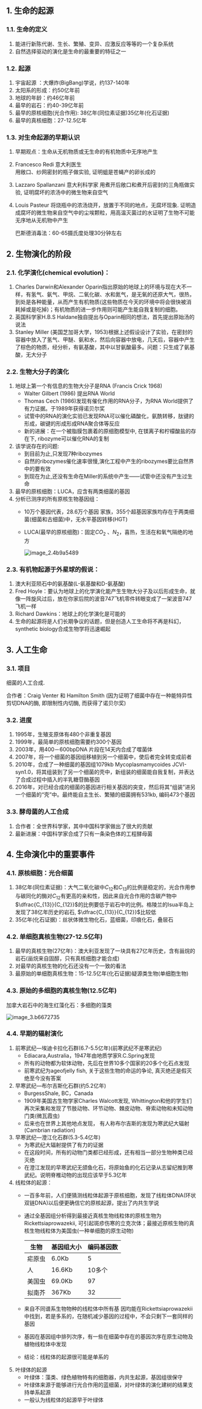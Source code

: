 ## 1. 生命的起源

### 1.1. 生命的定义
1. 能进行新陈代谢、生长、繁殖、变异、应激反应等等的一个复杂系统
2. 自然选择驱动的演化是生命的最重要的特征之一

### 1.2. 起源
1. 宇宙起源 ：大爆炸(BigBang)学说，约137-140年
2. 太阳系的形成：约50亿年前
3. 地球的年龄：约46亿年前
4. 最早的岩石：约40-39亿年前
5. 最早的原核细胞(光合作用):  38亿年(同位素证据)35亿年(化石证据)
6. 最早的真核细胞：27-12.5亿年

### 1.3. 对生命起源的早期认识
1. 早期观点：生命从无机物质或无生命的有机物质中无序地产生
2. Francesco Redi 意大利医生    
   用敞口、纱网密封的瓶子做实验, 证明蛆是苍蝇产的卵长成的
3. Lazzaro Spallanzani 意大利科学家
   用煮开后敞口和煮开后密封的三角瓶做实验, 证明腐坏的浓汤中的微生物来自空气
4. Louis Pasteur
   将烧瓶中的浓汤烧开，放置于不同的地点，无腐坏现象. 证明造成腐坏的微生物来自空气中的尘埃颗粒，用高温灭菌过的水证明了生物不可能无序地从无机物中产生
   
   巴斯德消毒法：60-65摄氏度处理30分钟左右



## 2. 生物演化的阶段

### 2.1. 化学演化(chemical evolution)：
1. Charles Darwin和Alexander Oparin指出原始的地球上的环境与现在大不一样，有氢气、氨气、甲烷、二氧化碳、水和氮气，是无氧的还原大气，很热，到处是各种能量，从而产生有机物质(这些物质在今天的环境中将会很快被消耗掉或是吃掉)；有机物质的进一步作用则可能产生能自我复制的细胞。
2. 英国科学家H.B.S Haldane独自提出与Oparin相同的想法，首先提出原始汤的说法
3. Stanley Miller (美国芝加哥大学，1953)根据上述假设设计了实验，在密封的容器中放入了氢气、甲醚、氨和水，然后向容器中放电，几天后，容器中产生了棕色的物质，经分析，有氨基酸，其中以甘氨酸最多。问题：只生成了氨基酸，无大分子

### 2.2. 生物大分子的演化
1. 地球上第一个有信息的生物大分子是RNA (Francis Crick 1968)
   - Walter Gilbert (1986) 提出RNA World
   - Thomas Cech (1986)发现有催化作用的RNA分子，为RNA World提供了有力证据。于1989年获得诺贝尔奖
   - 试管中的RNA的演化实验已发现RNA可以催化磷酸化，氨酰转移，肽键的形成，碳键的形成形成RNA聚合体等反应
   - 新的进展：在一个被脂膜包裹着的原细胞模型中, 在镁离子和柠檬酸盐的存在下, ribozyme可以催化RNA的复制
2. 该学说存在的问题:
   - 到目前为止,只发现7种ribozymes
   - 自然的ribozymes催化速率很慢,演化工程中产生的ribozymes要比自然界中的要有效
   - 到现在为止,还没有生命在Miller的系统中产生——试管中还没有产生过生命
3. 最早的原核细胞：LUCA，应含有两类细菌的基因
4. 分析已测序的所有原核生物基因组：
   - 10万个基因代表，28.6万个基因 家族，355个超基因家族均存在于两类细菌(细菌和古细菌)中，无水平基因转移(HGT)
   - LUCA(最早的原核细胞)：固定$CO_2$ 、$N_2$，喜热，生活在和氧气隔绝的地方

     ![image_2.4b9a5489](Lecture%2011.%20生命的起源和演化.assets/image_2.4b9a5489.png)
   
### 2.3. 有机物起源于外星球的假说：
1. 澳大利亚陨石中的氨基酸(L-氨基酸和D-氨基酸)
2. Fred Hoyle：要认为地球上的化学演化能产生生物大分子及以后形成生命，就像一阵旋风过后，放在你家后院的波音747飞机零件转眼变成了一架波音747飞机一样
3. Richard Dawkins：地球上的化学演化是可能的
4. 生命的起源将是人们长期争议的话题，但是创造人工生命将不再是科幻，synthetic biology合成生物学将迅速崛起

## 3. 人工生命
### 3.1. 项目
细菌的人工合成. 

合作者：Craig Venter 和 Hamilton Smith (因为证明了细菌中存在一种能特异性剪切DNA的酶, 即限制性内切酶, 而获得了诺贝尔奖)

### 3.2. 进度
1. 1995年，生殖支原体有480个非重复基因
2. 1999年，最简单的原核细胞需要约300个基因
3. 2003年，用400－600bpDNA 片段在14天内合成了噬菌体
4. 2007年，将一个细菌的基因组移植到另一个细菌中，使后者完全转变成前者
5. 2010年，合成了一种细菌的基因组1079kb Mycoplasmamycoides JCVI-syn1.0，将其组装到了另一个细菌的壳中，新组装的细菌能自我复制，并表达了合成过程中插入的半乳糖苷酶基因
6. 2016年，对已经合成的细菌的基因进行相关基因的突变，然后将其“组装”进另一个细菌的“壳”中。最终能自主生长、繁殖的细菌拥有531kb, 编码473个基因
  
### 3.3. 酵母菌的人工合成
1. 合作者：全世界科学家，其中中国科学家做出了很大的贡献
3. 最新进展：中国科学家合成了只有一条染色体的工程酵母菌



  



## 4. 生命演化中的重要事件

### 4.1. 原核细胞：光合细菌
1. 38亿年(同位素证据)：大气二氧化碳中$C_{12}$​和$C_{13}$​​的比例是稳定的，光合作用参与碳同化的酶对$C_{12}$​​有更高的亲和性，因此来自光合作用的含碳产物中$\dfrac{C_{13}}{C_{12}}$​​的比例要低于岩石中的比例。格陵兰的Isua半岛上发现了38亿年历史的岩石, $\dfrac{C_{13}}{C_{12}}$​​比较低
2. 35亿年(化石证据)：丝状体微生物化石，蓝细菌，印痕化石，叠层石

### 4.2. 单细胞真核生物(27-12.5亿年)
1. 最早的真核生物(27亿年)：澳大利亚发现了一块具有27亿年历史，含有甾烷的岩石(甾烷来自固醇，只有真核细胞才能合成)
2. 对最早的真核生物的化石还没有一个一致的看法
3. 最原始的单细胞真核生物：15-12.5亿年(化石证据)疑源类生物(单细胞生物)

### 4.3. 原始的多细胞的真核生物(12.5亿年)

加拿大岩石中的海生红藻化石：多细胞的藻类

![image_3.b6672735](Lecture%2011.%20生命的起源和演化.assets/image_3.b6672735.png)

### 4.4. 早期的辐射演化
1. 前寒武纪—埃迪卡拉化石群(6.7-5.5亿年)(前寒武纪不是寒武纪)
   - Ediacara,Australia，1947年由地质学家R.C.Spring发现
   - 所有的动物都为软体动物，先后在世界10多个国家的20多个化石点发现
   - 前寒武纪为ageofjelly fish, 关于这些生物的命运的争论, 真灭绝还是假灭绝至今没有答案
2. 早寒武纪—布尔吉斯化石群(约5.2亿年)
   - BurgessShale, BC，Canada
   - 1909年美国古生物学家Charles Walcott发现, Whittington和他的学生们再次采集和发现了节肢动物、环节动物、棘皮动物、脊索动物和未知动物门类(微瓦霞虫)
   - 后来也在世界上其他地点发现， 有人称布尔吉斯的发现为寒武纪大辐射(Cambrian radiation)
3. 早寒武纪—澄江化石群(5.3-5.4亿年)
   - 为寒武纪大辐射提供了有力的证据
   - 在这段时间，所有的动物门类都已经形成，还有相当一部分生物种类已经灭绝
   - 在澄江发现的早寒武纪无颌鱼化石，将原始鱼的化石记录从志留纪推到寒武纪。说明脊椎动物的出现应该早于5.3亿年
4. 线粒体的起源：
   - 一百多年前，人们便猜测线粒体起源于原核细胞，发现了线粒体DNA(环状双链DNA)以后便更确信它的原核起源，提出了内共生学说
   - 通过全基因组分析得到最接近真核生物线粒体的原核生物为Rickettsiaprowazekii, 可引起斑疹伤寒的立克次体；最接近原核生物的真核生物线粒体为美国虫(一种单细胞的原生动物)

      |生物|基因组大小|编码基因数|
      |--|-----|-----|
      |疟原虫|6.0Kb|5|
      |人|16.6Kb|10多个|
      |美国虫|69.0Kb|97|
      |拟南芥|367Kb|32|

   -  来自不同谱系生物物种的线粒体中所有基 因均能在Rickettsiaprowazekii中找到，若是多系的，在随机减少基因的过程中，不会只剩下一套同样的基因
   -  基因在基因组中排列次序，有一些在细菌中存在的基因次序在原生动物及植物线粒体中发现
   -  结论：线粒体的起源很可能是单系的
5. 叶绿体的起源
   - 叶绿体：藻类、绿色植物特有的细胞器，内共生起源，基因组很保守
   - 叶绿体来源于能够进行光合作用的蓝细菌，对叶绿体的演化建树的结果支持单系起源
   - 一般认为线粒体的起源早于叶绿体



